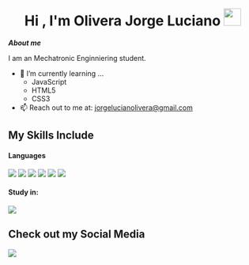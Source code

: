 <h1 align="center">Hi , I'm Olivera Jorge Luciano <img src="https://media.giphy.com/media/hvRJCLFzcasrR4ia7z/giphy.gif" width="35"></h1>

***About me***

I am an Mechatronic Enginniering student.

- 🌱 I’m currently learning ...
  - JavaScript
  - HTML5
  - CSS3
- 📫 Reach out to me at: <a href="jorgelucianolivera@gmail.com">jorgelucianolivera@gmail.com</a>

## My Skills Include

<h4> Languages </h4>
<span> 
  <img src="https://img.shields.io/badge/HTML5-E34F26?style=for-the-badge&logo=html5&logoColor=white">
  <img src="https://img.shields.io/badge/CSS3-1572B6?style=for-the-badge&logo=css3&logoColor=white">
  <img src="https://img.shields.io/badge/JavaScript-F7DF1E?style=for-the-badge&logo=javascript&logoColor=black">
  <img src="https://img.shields.io/badge/express.js-%23404d59.svg?style=for-the-badge&logo=express&logoColor=%2361DAFB">
  <img src="https://img.shields.io/badge/node.js-6DA55F?style=for-the-badge&logo=node.js&logoColor=white">
  <img src="https://img.shields.io/badge/C-00599C?style=for-the-badge&logo=c&logoColor=white">
</span>

<h4> Study in: </h4>
<span> 
  <img src="https://img.shields.io/badge/Codecademy-FFF0E5?style=for-the-badge&logo=codecademy&logoColor=1F243A">
</span> 

## Check out my Social Media

<a href="https://www.linkedin.com/in/jorge-luciano-olivera-271b54352/">
  <img src="https://img.shields.io/badge/linkedin-%230077B5.svg?style=for-the-badge&logo=linkedin&logoColor=white">
</a>
